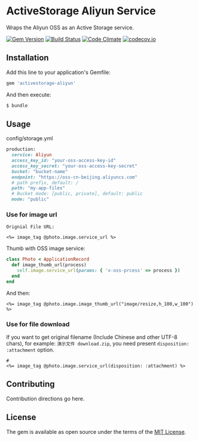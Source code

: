 # ActiveStorage Aliyun Service

Wraps the Aliyun OSS as an Active Storage service.


[![Gem Version](https://badge.fury.io/rb/activestorage-aliyun.svg)](https://badge.fury.io/rb/activestorage-aliyun) [![Build Status](https://travis-ci.org/huacnlee/activestorage-aliyun.svg)](https://travis-ci.org/huacnlee/activestorage-aliyun) [![Code Climate](https://codeclimate.com/github/huacnlee/activestorage-aliyun/badges/gpa.svg)](https://codeclimate.com/github/huacnlee/activestorage-aliyun) [![codecov.io](https://codecov.io/github/huacnlee/activestorage-aliyun/coverage.svg?branch=master)](https://codecov.io/github/huacnlee/activestorage-aliyun?branch=master)


## Installation

Add this line to your application's Gemfile:

```ruby
gem 'activestorage-aliyun'
```

And then execute:

```bash
$ bundle
```

## Usage

config/storage.yml

```rb
production:
  service: Aliyun
  access_key_id: "your-oss-access-key-id"
  access_key_secret: "your-oss-access-key-secret"
  bucket: "bucket-name"
  endpoint: "https://oss-cn-beijing.aliyuncs.com"
  # path prefix, default: /
  path: "my-app-files"
  # Bucket mode: [public, private], default: public
  mode: "public"
```

### Use for image url

```erb
Orignial File URL:

<%= image_tag @photo.image.service_url %>
```

Thumb with OSS image service:

```rb
class Photo < ApplicationRecord
  def image_thumb_url(process)
    self.image.service_url(params: { 'x-oss-prcess' => process })
  end
end
```

And then:

```erb
<%= image_tag @photo.image.image_thumb_url("image/resize,h_100,w_100") %>
```

### Use for file download

If you want to get original filename (Include Chinese and other UTF-8 chars), for example: `演示文件 download.zip`, you need present `disposition: :attachment` option.

```erb
#
<%= image_tag @photo.image.service_url(disposition: :attachment) %>
```

## Contributing

Contribution directions go here.

## License

The gem is available as open source under the terms of the [MIT License](https://opensource.org/licenses/MIT).
